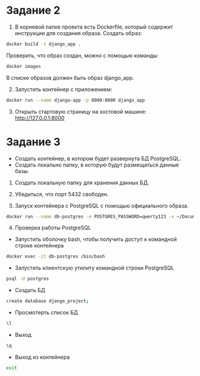 # Задание 2

1. В корневой папке проекта есть Dockerfile, который содержит
   инструкции для создания образа.
   Создать образ:

```bash
docker build -t django_app .
```

Проверить, что образ создан, можно с помощью команды:

```bash
docker images
```

В списке образов должен быть образ django_app.

2. Запустить контейнер с приложением:

```bash
docker run --name django-app -p 8000:8000 django_app
```

3. Открыть стартовую страницу на хостовой машине:
   http://127.0.0.1:8000

# Задание 3

- Создать контейнер, в котором будет развернута БД PostgreSQL.
- Создать локально папку, в которую будут размещаться данные базы.

1. Создать локальную папку для хранения данных БД.

2. Убедиться, что порт 5432 свободен.

3. Запуск контейнера с PostgreSQL с помощью официального образа.

```bash
docker run --name db-postgres -e POSTGRES_PASSWORD=qwerty123 -v ~/Documents/python_developer/skypro/postgres-data:/var/lib/postgresql/data -p 5432:5432 -d postgres
```

4. Проверка работы PostgreSQL

- Запустить оболочку bash, чтобы получить доступ к командной строке контейнера

```bash
docker exec -it db-postgres /bin/bash
```

- Запустить клиентскую утилиту командной строки PostgreSQL

```bash
psql -U postgres
```

- Создать БД

```bash
create database django_project;
```

- Просмотерть список БД

```bash
\l
```

- Выход

```bash
\q
```

- Выход из контейнера

```bash
exit
```

